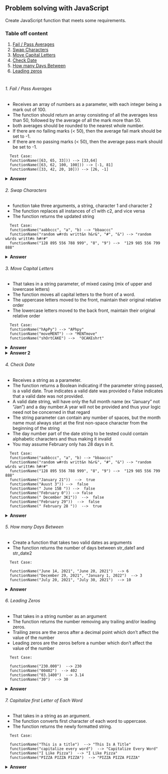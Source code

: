 ## Problem solving with JavaScript

Create JavaScript function that meets some requirements.

### Table off content
  1. [ Fail / Pass Averages](https://github.com/siddique000/JS-problem#1-fail--pass-averages)
  2. [ Swap Characters](https://github.com/siddique000/JS-problem#2-swap-characters)
  3. [ Move Capital Letters](https://github.com/siddique000/JS-problem#3-move-capital-letters)
  4. [ Check Date ](https://github.com/siddique000/JS-problem#4-check-date)
  5. [ How many Days Between](https://github.com/siddique000/JS-problem#5-how-many-days-between)
  6. [ Leading zeros](https://github.com/siddique000/JS-problem#6-leading-zeros)

#

###### 1. Fail / Pass Averages
  
  - Receives an array of numbers as a parameter, with each integer being a mark out of 100.
  - The function should return an array consisting of all the averages less than 50, followed by the average
of all the mark more than 50.
  - both averages should be rounded to the nearest whole number. 
  - If there are no failing marks (< 50), then the average fail mark should be set to -1.
  - If there are no passing marks (< 50), then the average pass mark should be set to -1.

>
      Test Case:
      functionName([63, 65, 33])) --> [33,64] 
      functionName([63, 62, 100, 100])) --> [-1, 81]
      functionName([33, 42, 20, 10])) --> [26, -1]
  
<details><summary><b>Answer</b></summary>

```javaScript
function failPassAverage(arr) {
  const failArr = arr.filter((i) => i < 50);
  const passArr = arr.filter((i) => i >= 50 && i != 0);

  const failAvg =
    failArr.length !== 0
      ? Math.round(failArr.reduce((a, b) => a + b) / failArr.length)
      : -1;
  const passAvg =
    passArr.length !== 0
      ? Math.round(passArr.reduce((a, b) => a + b) / passArr.length)
      : -1;

  return [failAvg, passAvg];
}
```
</details>

###### 2. Swap Characters
  
  - function take three arguments, a string, character 1 and character 2
  - The function replaces all instances of c1 with c2, and vice versa
  - The function returns the updated string
>
      Test Case:
      functionName("aabbccc", "a", "b) --> "bbaaccc" 
      functionName("random w#rds writt&n h&r&", "#", "&") --> "random w&rds writt#n h#r#"
      functionName("128 895 556 788 999", "8", "9") -->  "129 985 556 799 888"
  
<details><summary><b>Answer</b></summary>

```javaScript
function swapCharactersInString(str, c1, c2) {
  let stringArr = str.split("");

  for (let i = 0; i < stringArr.length; i++) {
    if (stringArr[i] === c1) {
      stringArr[i] = c2;
    } else if (stringArr[i] === c2) {
      stringArr[i] = c1;
    }
  }
  return stringArr.join("");
}
```
</details>

###### 3. Move Capital Letters
  
  - That takes in a string parameter, of mixed casing (mix of upper and lowercase letters)
  - The function moves all capital letters to the front of a word.
  - The uppercase letters moved to the front, maintain their original relative order
  - The lowercase letters moved to the back front, maintain their original relative order
>
      Test Case:
      functionName("hApPy") --> "APhpy"
      functionName("moveMENT") --> "MENTmove"
      functionName("shOrtCAKE") -->  "OCAKEshrt"
  
<details><summary><b>Answer</b></summary>

```javaScript
function moveCapitalLetter(str) {
  let cap = "";
  let small = "";
  for (let i = 0; i < str.length; i++) {
    if (str[i] >= "A" && str[i] <= "Z") {
      cap += str[i];
    } else {
      small += str[i];
    }
  }
  return cap + small;
}
```
</details>

<details><summary><b>Answer 2</b></summary>

```javaScript
function moveCapitalLetter(str) {
  const res = [...str].sort((a, b) => (isCaps(a) ? (isCaps(b) ? 0 : -1) : 0));
  return res.join("");

  function isCaps(c) {
    return c.charCodeAt() >= 65 && c.charCodeAt() <= 90;
  }
}

```
</details>

###### 4. Check Date
  
  - Receives a string as a parameter.
  - The function returns a Boolean indicating if the parameter string passed, is a valid date. True indicates a valid date was provided o False indicates that a valid date was not provided.
  - A valid date string, will have only the full month name (ex “January” not “Jan”) and a day number.A year will not be provided and thus your logic need not be concerned in that regard
  - The string parameter can contain any number of spaces, but the month name must always start at the
    first non-space character from the beginning of the string
  - The day number part of the date string to be tested could contain alphabetic characters and thus making
    it invalid
  - You may assume February only has 28 days in it.
>
      Test Case:
      functionName("aabbccc", "a", "b) --> "bbaaccc" 
      functionName("random w#rds writt&n h&r&", "#", "&") --> "random w&rds writt#n h#r#"
      functionName("128 895 556 788 999", "8", "9") -->  "129 985 556 799 888"
      functionName("January 21"))  -->  true
      functionName("Auust 3")) -->  false
      functionName(" June 15B ")) -->  false
      functionName("February 0")) --> false
      functionName(" December 3K1"))  -->  false
      functionName("February 29"))  -->  false
      functionName(" February 28 "))  -->  true
  
<details><summary><b>Answer</b></summary>

```javaScript
function checkValidDate(dateStr) {
  const MONTH = {
    January: "January",
    February: "February",
    March: "March",
    April: "April",
    May: "May",
    June: "June",
    July: "July",
    August: "August",
    September: "September",
    October: "October",
    November: "November",
    December: "December",
  };
  let [month, day] = filterUndefined(splitToArr(dateStr, " "));

  if (month === MONTH.January && day <= 31 && day != 0) return true;
  else if (month === MONTH.February && day <= 28 && day != 0) return true;
  else if (month === MONTH.March && day <= 31 && day != 0) return true;
  else if (month === MONTH.April && day <= 30 && day != 0) return true;
  else if (month === MONTH.May && day <= 31 && day != 0) return true;
  else if (month === MONTH.June && day <= 30 && day != 0) return true;
  else if (month === MONTH.July && day <= 31 && day != 0) return true;
  else if (month === MONTH.August && day <= 30 && day != 0) return true;
  else if (month === MONTH.September && day <= 31 && day != 0) return true;
  else if (month === MONTH.October && day <= 30 && day != 0) return true;
  else if (month === MONTH.November && day <= 31 && day != 0) return true;
  else if (month === MONTH.December && day <= 30 && day != 0) return true;
  else return false;

  function filterUndefined(arr) {
    let newArr = [];
    for (let i = 0; i < arr.length; i++) {
      if (arr[i] !== undefined) {
        newArr = [...newArr, arr[i]];
      }
    }
    return newArr;
  }

  function splitToArr(string, separator) {
    let cache = [];
    let cachInt = 0;
    let lastWord = "";
    for (let i = 0; i < string.length; i++) {
      if (string[i] == separator) {
        cachInt++;
        lastWord = "";
      } else {
        if (lastWord !== " ") {
          lastWord += string[i];
          cache[cachInt] = lastWord;
        }
      }
    }
    return cache;
  }
}
```
</details>
  
  ###### 5. How many Days Between
  
  - Create a function that takes two valid dates as arguments
  - The function returns the number of days between str_date1 and str_date2
>

      Test Case:
      
      functionName("June 14, 2021", "June 20, 2021")  --> 6
      functionName("December 29, 2021", "January 1, 2022")  --> 3
      functionName("July 20, 2021", "July 30, 2021")  --> 10
  
<details><summary><b>Answer</b></summary>

function getDaysBetweenTwoDate(str1, str2) {
  const date1 = new Date(str1);
  const date2 = new Date(str2);
  const startDay = Math.floor(date1.getTime() / (60 * 60 * 24 * 1000)); 
  const endDay = Math.floor(date2.getTime() / (60 * 60 * 24 * 1000)); 
  return endDay - startDay;
}
</details>
  
 ###### 6. Leading Zeros
  
  - That takes in a string number as an argument
  - The function returns the number removing any trailing and/or leading zeros.
  - Trailing zeros are the zeros after a decimal point which don’t affect the value of the number
  - Leading zeros are the zeros before a number which don’t affect the value of the number
>
      Test Case:
      
      functionName("230.000")  --> 230
      functionName("00402")  --> 402
      functionName("03.1400")  --> 3.14
      functionName("30")  --> 30
<details><summary><b>Answer</b></summary>

```javaScript
function removeLeadingZeros(num) {
  return +num;
}
```
</details>
  
 ###### 7. Capitalize first Letter of Each Word
  
  - That takes in a string as an argument.
  - The function converts first character of each word to uppercase.
  - The function returns the newly formatted string.
  
>
      Test Case:
      
      functionName("This is a title")  --> "This Is A Title"
      functionName("capitalize every word")  --> "Capitalize Every Word"                                  
      functionName("I Like Pizza")  --> "I Like Pizza"
      functionName("PIZZA PIZZA PIZZA")  --> "PIZZA PIZZA PIZZA"
<details><summary><b>Answer</b></summary>

```javaScript
function capFirstLetterOfEachWord(str) {
  let result = "";
  let arr = splitToArr(str, " ");
  let newStr = "";
  for (let i = 0; i < arr.length; i++) {
    let word = "";
    for (let j = 0; j < arr[i].length; j++) {
      let chh = "";
      if (j == 0) {
        if (arr[i][j] >= "a" && arr[i][j] <= "z") {
          chh = String.fromCharCode(arr[i].charCodeAt(0) - 32);
        } else {
          chh += arr[i][j];
        }
      } else {
        chh += arr[i][j];
      }
      word += chh;
    }
    newStr += word + " ";
  }
  for (let i = 0; i < newStr.length - 1; i++) {
    result += newStr[i];
  }
  return result;

  function splitToArr(string, separator) {
    let cache = [];
    let cachInt = 0;
    let lastWord = "";
    for (let i = 0; i < string.length; i++) {
      if (string[i] == separator) {
        cachInt++;
        lastWord = "";
      } else {
        if (lastWord !== " ") {
          lastWord += string[i];
          cache[cachInt] = lastWord;
        }
      }
    }
    return cache;
  }
}
```
</details>

